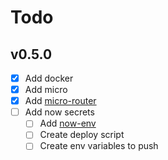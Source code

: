 # Todo

## v0.5.0

* [x] Add docker
* [x] Add micro
* [x] Add [micro-router](https://www.npmjs.com/package/microrouter)
* [ ] Add now secrets
  * [ ] Add [now-env](https://www.npmjs.com/package/now-env)
  * [ ] Create deploy script
  * [ ] Create env variables to push
